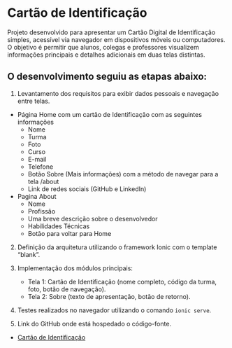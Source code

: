 # Cartão de Identificação

 Projeto desenvolvido para apresentar um Cartão Digital de Identificação simples, acessível via navegador em dispositivos móveis ou computadores. O objetivo é permitir que alunos, colegas e professores visualizem informações principais e detalhes adicionais em duas telas distintas.
 
## O desenvolvimento seguiu as etapas abaixo:
1. Levantamento dos requisitos para exibir dados pessoais e navegação entre telas.
- Página Home com um cartão de Identificação com as seguintes informações
    - Nome
    - Turma
    - Foto
    - Curso
    - E-mail
    - Telefone
    - Botão Sobre (Mais informações) com a método de navegar para a tela /about
    - Link de redes sociais (GitHub e LinkedIn)
- Pagina About
    - Nome
    - Profissão
    - Uma breve descrição sobre o desenvolvedor
    - Habilidades Técnicas
    - Botão para voltar para Home 
2. Definição da arquitetura utilizando o framework Ionic com o template “blank”.
3. Implementação dos módulos principais:
    - Tela 1: Cartão de Identificação (nome completo, código da turma, foto, botão de navegação).
    - Tela 2: Sobre (texto de apresentação, botão de retorno).

4. Testes realizados no navegador utilizando o comando `ionic serve`.

5. Link do GitHub onde está hospedado o código-fonte.
- [Cartão de Identificação](http://github.com/identication-card-angular)


 
